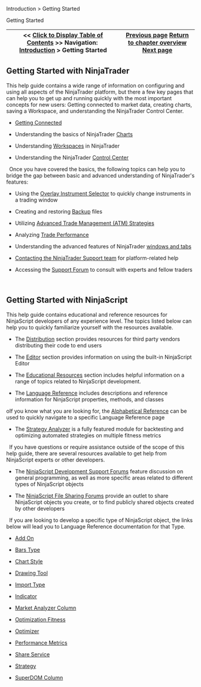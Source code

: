 ﻿
Introduction > Getting Started

Getting Started

| << [Click to Display Table of Contents](getting_started_operations.md) >> **Navigation:**     [Introduction](introduction-1.md) > Getting Started | [Previous page](introduction-1.md) [Return to chapter overview](introduction-1.md) [Next page](getting_help__support-1.md) |
| --- | --- |
## Getting Started with NinjaTrader
This help guide contains a wide range of information on configuring and using all aspects of the NinjaTrader platform, but there a few key pages that can help you to get up and running quickly with the most important concepts for new users: Getting connected to market data, creating charts, saving a Workspace, and understanding the NinjaTrader Control Center.
 
- [Getting Connected](connecting-1.md) 

- Understanding the basics of NinjaTrader [Charts](charts-1.md)

- Understanding [Workspaces](workspaces_menu-1.md) in NinjaTrader

- Understanding the NinjaTrader [Control Center](control_center-1.md)

 
Once you have covered the basics, the following topics can help you to bridge the gap between basic and advanced understanding of NinjaTrader's features:
 
- Using the [Overlay Instrument Selector](instrument_overlay_selector-1.md) to quickly change instruments in a trading window

- Creating and restoring [Backup](backup__restore-1.md) files

- Utilizing [Advanced Trade Management (ATM) Strategies](advanced_trade_management_atm-1.md)

- Analyzing [Trade Performance](trade_performance-1.md)

- Understanding the advanced features of NinjaTrader [windows and tabs](window_tabs-1.md)

- [Contacting the NinjaTrader Support team](https://support.ninjatrader.com) for platform-related help

- Accessing the [Support Forum](https://forum.ninjatrader.com/) to consult with experts and fellow traders

 
## Getting Started with NinjaScript
This help guide contains educational and reference resources for NinjaScript developers of any experience level. The topics listed below can help you to quickly familiarize yourself with the resources available.
 
- The [Distribution](distribution-1.md) section provides resources for third party vendors distributing their code to end users

- The [Editor](editor-1.md) section provides information on using the built-in NinjaScript Editor

- The [Educational Resources](educational_resources-1.md) section includes helpful information on a range of topics related to NinjaScript development.

- The [Language Reference](language_reference_wip-1.md) includes descriptions and reference information for NinjaScript properties, methods, and classes

oIf you know what you are looking for, the [Alphabetical Reference](alphabetical_reference-1.md) can be used to quickly navigate to a specific Language Reference page

- The [Strategy Analyzer](strategy_analyzer-1.md) is a fully featured module for backtesting and optimizing automated strategies on multiple fitness metrics

 
If you have questions or require assistance outside of the scope of this help guide, there are several resources available to get help from NinjaScript experts or other developers.
 
- The [NinjaScript Development Support Forums](https://forum.ninjatrader.com/forum/ninjatrader-8/add-on-development) feature discussion on general programming, as well as more specific areas related to different types of NinjaScript objects

- The [NinjaScript File Sharing Forums](https://forum.ninjatrader.com/forum/ninjascript-file-sharing/ninjascript-file-sharing-discussion) provide an outlet to share NinjaScript objects you create, or to find publicly shared objects created by other developers

 
If you are looking to develop a specific type of NinjaScript object, the links below will lead you to Language Reference documentation for that Type.
 
- [Add On](add_on-1.md)

- [Bars Type](bars_type-1.md)

- [Chart Style](chart_style-1.md)

- [Drawing Tool](drawing_tools-1.md)

- [Import Type](import_type-1.md)

- [Indicator](indicator-1.md)

- [Market Analyzer Column](market_analyzer_column-1.md)

- [Optimization Fitness](optimization_fitness-1.md)

- [Optimizer](optimizer-1.md)

- [Performance Metrics](performance_metrics-1.md)

- [Share Service](share_service-1.md)

- [Strategy](strategy-1.md)

- [SuperDOM Column](superdom_column-1.md)
